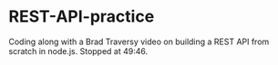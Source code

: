 # REST-API-practice

Coding along with a Brad Traversy video on building a REST API from scratch in node.js. Stopped at 49:46.